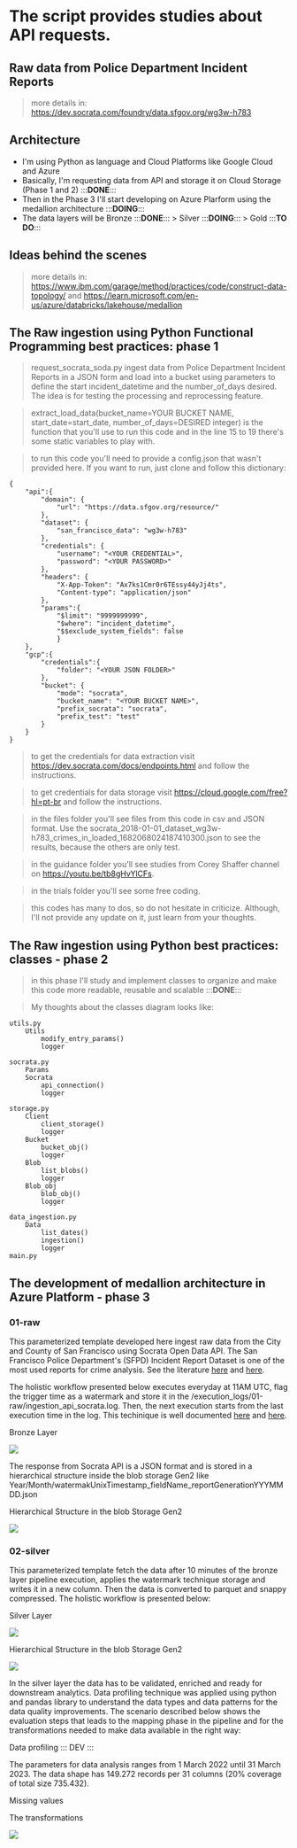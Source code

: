 # The script provides studies about API requests.

## Raw data from Police Department Incident Reports

> more details in: https://dev.socrata.com/foundry/data.sfgov.org/wg3w-h783

## Architecture

- I'm using Python as language and Cloud Platforms like Google Cloud and Azure
- Basically, I'm requesting data from API and storage it on Cloud Storage (Phase 1 and 2) :::**DONE**::: 
- Then in the Phase 3 I'll start developing on Azure Plarform using the medallion architecture :::**DOING**:::
- The data layers will be Bronze :::**DONE**::: > Silver :::**DOING**::: > Gold :::**TO DO**:::

## Ideas behind the scenes

> more details in: https://www.ibm.com/garage/method/practices/code/construct-data-topology/ and
> https://learn.microsoft.com/en-us/azure/databricks/lakehouse/medallion

## The Raw ingestion using Python Functional Programming best practices: phase 1

> request_socrata_soda.py ingest data from Police Department Incident Reports in a JSON form and load into a bucket using parameters to define the start incident_datetime and the number_of_days desired. The idea is for testing the processing and reprocessing feature.

> extract_load_data(bucket_name=YOUR BUCKET NAME, start_date=start_date, number_of_days=DESIRED integer) is the function that you'll use to run this code and in the line 15 to 19 there's some static variables to play with.

> to run this code you'll need to provide a config.json that wasn't provided here. If you want to run, just clone and follow this dictionary:

```
{
    "api":{
        "domain": {
            "url": "https://data.sfgov.org/resource/"
        },
        "dataset": {
            "san_francisco_data": "wg3w-h783"
        },
        "credentials": {
            "username": "<YOUR CREDENTIAL>",
            "password": "<YOUR PASSWORD>"
        },
        "headers": {
            "X-App-Token": "Ax7ks1Cmr0r6TEssy44yJj4ts",
            "Content-type": "application/json"
        },
        "params":{
            "$limit": "9999999999", 
            "$where": "incident_datetime",
            "$$exclude_system_fields": false
            }
    },
    "gcp":{
        "credentials":{
            "folder": "<YOUR JSON FOLDER>"
        },
        "bucket": {
            "mode": "socrata",
            "bucket_name": "<YOUR BUCKET NAME>",
            "prefix_socrata": "socrata",
            "prefix_test": "test"
        }
    }
}
```

> to get the credentials for data extraction visit https://dev.socrata.com/docs/endpoints.html and follow the instructions.

> to get credentials for data storage visit https://cloud.google.com/free?hl=pt-br and follow the instructions.

> in the files folder you'll see files from this code in csv and JSON format. Use the socrata_2018-01-01_dataset_wg3w-h783_crimes_in_loaded_1682068024187410300.json to see the results, because the others are only test.

> in the guidance folder you'll see studies from Corey Shaffer channel on https://youtu.be/tb8gHvYlCFs.

> in the trials folder you'll see some free coding.

> this codes has many to dos, so do not hesitate in criticize. Although, I'll not provide any update on it, just learn from your thoughts.

## The Raw ingestion using Python best practices: classes - phase 2

> in this phase I'll study and implement classes to organize and make this code more readable, reusable and scalable :::**DONE**:::

> My thoughts about the classes diagram looks like:

```
utils.py
    Utils
        modify_entry_params()
        logger

socrata.py
    Params
    Socrata
	    api_connection()
		logger

storage.py
    Client
        client_storage()
        logger
    Bucket
        bucket_obj()
        logger
    Blob
        list_blobs() 
		logger
    Blob_obj
        blob_obj()
        logger

data_ingestion.py
    Data
        list_dates()
        ingestion()
        logger
main.py 
```
## The development of medallion architecture in Azure Platform - phase 3

### 01-raw

This parameterized template developed here ingest raw data from the City and County of San Francisco using Socrata Open Data API. The San Francisco Police Department's (SFPD) Incident Report Dataset is one of the most used reports for crime analysis. See the literature [here](https://www.sanfranciscopolice.org/sites/default/files/2022-11/SFPDQADRReport-2ndQuarter-20221129.pdf) and [here](https://scholar.google.com.br/scholar?hl=pt-BR&as_sdt=0%2C5&q=The+San+Francisco+Police+Department%E2%80%99s+%28SFPD%29+Incident+Report+Dataset&btnG=).

The holistic workflow presented below executes everyday at 11AM UTC, flag the trigger time as a watermark and store it in the /execution_logs/01-raw/ingestion_api_socrata.log. Then, the next execution starts from the last execution time in the log. This techinique is well documented [here](https://dwbi1.wordpress.com/2022/05/22/watermark-in-data-warehousing/) and [here](https://learn.microsoft.com/en-us/azure/data-factory/tutorial-incremental-copy-overview). 

Bronze Layer

![](/phase_3/images/bronze_layer.png)

The response from Socrata API is a JSON format and is stored in a hierarchical structure inside the blob storage Gen2 like Year/Month/watermakUnixTimestamp_fieldName_reportGenerationYYYMMDD.json

Hierarchical Structure in the blob Storage Gen2

![](/phase_3/images/bronze_hierarchical_structure.png)

### 02-silver

This parameterized template fetch the data after 10 minutes of the bronze layer pipeline execution, applies the watermark technique storage and writes it in a new column. Then the data is converted to parquet and snappy compressed. The holistic workflow is presented below:

Silver Layer

![](/phase_3/images/silver_layer.png)

Hierarchical Structure in the blob Storage Gen2

![](/phase_3/images/silver_hierarchical_structure.png)

In the silver layer the data has to be validated, enriched and ready for downstream analytics. Data profiling technique was applied using python and pandas library to understand the data types and data patterns for the data quality improvements. The scenario described below shows the evaluation steps that leads to the mapping phase in the pipeline and for the transformations needed to make data available in the right way:

Data profiling ::: DEV :::

The parameters for data analysis ranges from 1 March 2022 until 31 March 2023. The data shape has 149.272 records per 31 columns (20% coverage of total size 735.432).

Missing values

The transformations

![](/phase_3/images/silver_data_profiling_missing.png)

